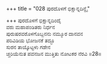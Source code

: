 +++
title = "028 ಪುರದೊಳಗೆ ಭಿಕ್ಷಾನ್ನದಿನ್ದೈ"

+++
ಪುರದೊಳಗೆ ಭಿಕ್ಷಾನ್ನದಿಂದೈ  
ವರು ಮಹಾಪಂಡಿತರು ನಿರ್ಧನ  
ಪುರುಷರವರೊಳಗೊಬ್ಬನನು ನಮ್ಮೂರ ದಾನವನ   
ಪರಿವಿಡಿಯ ಭೋಜನಕೆ ತದ್ಭೂ  
ಸುರನ ತಾಯ್ಕೊಟ್ಟಳು ಗಡೇನ  
ಚ್ಚರಿಯೆನುತ ಪವನಜನ ಮುತ್ತಿತು ನೋಟಕರ ನೆರವಿ     ॥28॥